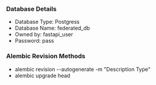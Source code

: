### Database Details 

- Database Type: Postgress
- Database Name: federated_db
- Owned by: fastapi_user
- Password: pass


### Alembic Revision Methods

- alembic revision --autogenerate -m "Description Type"
- alembic upgrade head